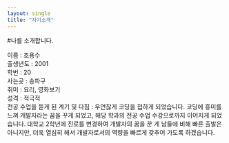 ```yaml
---
layout: single
title: "자기소개"
---
```


#나를 소개합니다.

이름 : 조용수 <br>
출생년도 : 2001 <br>
학번 : 20<br>
사는곳 : 송파구 <br>
취미 : 요리, 영화보기<br>
성격 : 적극적<br>
전공 수업을 듣게 된 계기 및 다짐 : 우연찮게 코딩을 접하게 되었습니다. 코딩에 흥미를 느껴 개발자라는 꿈을 꾸게 되었고, 해당 학과의 전공 수업 수강으로까지 이어지게 되었습니다.
대학교 2학년에 진로를 변경하여 개발자의 꿈을 꾼 게 남들에 비해 빠른 출발은 아니지만, 더욱 열심히 해서 개발자로서의 역량을 빠르게 갖추어 가도록 하겠습니다.<br>
